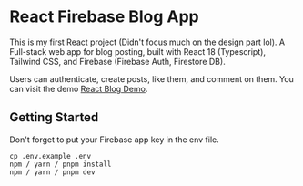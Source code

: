 # React Firebase Blog App
This is my first React project (Didn't focus much on the design part lol). A Full-stack web app for blog posting, built with React 18 (Typescript), Tailwind CSS, and Firebase (Firebase Auth, Firestore DB). 

Users can authenticate, create posts, like them, and comment on them. You can visit the demo [React Blog Demo](https://react-blog-snowy-nu.vercel.app).

## Getting Started
Don't forget to put your Firebase app key in the env file.
```
cp .env.example .env
npm / yarn / pnpm install
npm / yarn / pnpm dev
```

